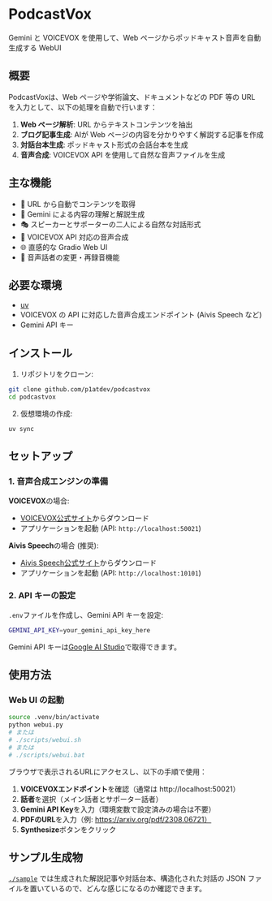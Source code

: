 # PodcastVox

Gemini と VOICEVOX を使用して、Web ページからポッドキャスト音声を自動生成する WebUI


## 概要

PodcastVoxは、Web ページや学術論文、ドキュメントなどの PDF 等の URL を入力として、以下の処理を自動で行います：

1. **Web ページ解析**: URL からテキストコンテンツを抽出
2. **ブログ記事生成**: AIが Web ページの内容を分かりやすく解説する記事を作成
3. **対話台本生成**: ポッドキャスト形式の会話台本を生成
4. **音声合成**: VOICEVOX API を使用して自然な音声ファイルを生成

## 主な機能

- 📄 URL から自動でコンテンツを取得
- 🤖 Gemini による内容の理解と解説生成
- 🎭 スピーカーとサポーターの二人による自然な対話形式
- 🎤 VOICEVOX API 対応の音声合成
- 🌐 直感的な Gradio Web UI
- 🔄 音声話者の変更・再録音機能

## 必要な環境

- [uv](https://docs.astral.sh/uv/) 
- VOICEVOX の API に対応した音声合成エンドポイント (Aivis Speech など) 
- Gemini API キー

## インストール

1. リポジトリをクローン:
```bash
git clone github.com/p1atdev/podcastvox
cd podcastvox
```

2. 仮想環境の作成:
```bash
uv sync
```


## セットアップ

### 1. 音声合成エンジンの準備

**VOICEVOX**の場合:
- [VOICEVOX公式サイト](https://voicevox.hiroshiba.jp/)からダウンロード
- アプリケーションを起動 (API: `http://localhost:50021`)

**Aivis Speech**の場合 (推奨):
- [Aivis Speech公式サイト](https://aivis-project.com/)からダウンロード
- アプリケーションを起動 (API: `http://localhost:10101`)

### 2. API キーの設定

`.env`ファイルを作成し、Gemini API キーを設定:
```bash
GEMINI_API_KEY=your_gemini_api_key_here
```

Gemini API キーは[Google AI Studio](https://aistudio.google.com/apikey)で取得できます。

## 使用方法

### Web UI の起動

```bash
source .venv/bin/activate
python webui.py
# または
# ./scripts/webui.sh
# または
# ./scripts/webui.bat
```

ブラウザで表示されるURLにアクセスし、以下の手順で使用：

1. **VOICEVOXエンドポイント**を確認（通常は http://localhost:50021）
2. **話者**を選択（メイン話者とサポーター話者）
3. **Gemini API Key**を入力（環境変数で設定済みの場合は不要）
4. **PDFのURL**を入力（例: https://arxiv.org/pdf/2308.06721）
5. **Synthesize**ボタンをクリック



## サンプル生成物

[`./sample`](./sample) では生成された解説記事や対話台本、構造化された対話の JSON ファイルを置いているので、どんな感じになるのか確認できます。



